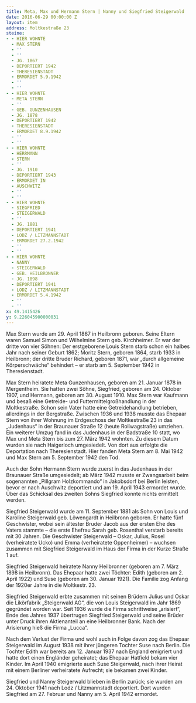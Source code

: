 ```yaml
---
title: Meta, Max und Hermann Stern | Nanny und Siegfried Steigerwald
date: 2016-06-29 00:00:00 Z
layout: item
address: Moltkestraße 23
steine:
- - HIER WOHNTE
  - MAX STERN
  - ''
  - ''
  - JG. 1867
  - DEPORTIERT 1942
  - THERESIENSTADT
  - ERMORDET 5.9.1942
  - ''
  - ''
- - HIER WOHNTE
  - META STERN
  - ''
  - GEB. GUNZENHAUSEN
  - JG. 1878
  - DEPORTIERT 1942
  - THERESIENSTADT
  - ERMORDET 8.9.1942
  - ''
  - ''
- - HIER WOHNTE
  - HERRMANN
  - STERN
  - ''
  - JG. 1910
  - DEPORTIERT 1943
  - ERMORDET IN
  - AUSCHWITZ
  - ''
  - ''
- - HIER WOHNTE
  - SIEGFRIED
  - STEIGERWALD
  - ''
  - JG. 1881
  - DEPORTIERT 1941
  - LODZ / LITZMANNSTADT
  - ERMORDET 27.2.1942
  - ''
  - ''
- - HIER WOHNTE
  - NANNY
  - STEIGERWALD
  - GEB. HEILBRONNER
  - JG. 1898
  - DEPORTIERT 1941
  - LODZ / LITZMANNSTADT
  - ERMORDET 5.4.1942
  - ''
  - ''
x: 49.1415426
y: 9.226045900000031
---
```


Max Stern wurde am 29. April 1867 in Heilbronn geboren. Seine Eltern waren Samuel Simon und Wilhelmine Stern geb. Kirchheimer. Er war der dritte von vier Söhnen: Der erstgeborene Louis Stern starb schon ein halbes Jahr nach seiner Geburt 1862; Moritz Stern, geboren 1864, starb 1933 in Heilbronn; der dritte Bruder Richard, geboren 1871, war „durch allgemeine Körperschwäche“ behindert – er starb am 5. September 1942 in Theresienstadt.

Max Stern heiratete Meta Gunzenhausen, geboren am 21. Januar 1878 in Mergentheim. Sie hatten zwei Söhne, Siegfried, geboren am 24. Oktober 1907, und Hermann, geboren am 30. August 1910. Max Stern war Kaufmann und besaß eine Getreide- und Futtermittelgroßhandlung in der Moltkestraße. Schon sein Vater hatte eine Getreidehandlung betrieben, allerdings in der Bergstraße. Zwischen 1936 und 1938 musste das Ehepaar Stern von ihrer Wohnung im Erdgeschoss der Moltkestraße 23 in das „Judenhaus“ in der Braunauer Straße 12 (heute Rollwagstraße) umziehen. Ein weiterer Umzug fand in das Judenhaus in der Badstraße 10 statt, wo Max und Meta Stern bis zum 27. März 1942 wohnten. Zu diesem Datum wurden sie nach Haigerloch umgesiedelt. Von dort aus erfolgte die Deportation nach Theresienstadt. Hier fanden Meta Stern am 8. Mai 1942 und Max Stern am 5. September 1942 den Tod.

Auch der Sohn Hermann Stern wurde zuerst in das Judenhaus in der Braunauer Straße umgesiedelt; ab März 1942 musste er Zwangsarbeit beim sogenannten „Pillgram Holzkommando“ in Jakobsdorf bei Berlin leisten, bevor er nach Auschwitz deportiert und am 19. April 1943 ermordet wurde. Über das Schicksal des zweiten Sohns Siegfried konnte nichts ermittelt werden.


Siegfried Steigerwald wurde am 11. September 1881 als Sohn von Louis und Karoline Steigerwald geb. Löwengardt in Heilbronn geboren. Er hatte fünf Geschwister, wobei sein ältester Bruder Jacob aus der ersten Ehe des Vaters stammte – die erste Ehefrau Sarah geb. Rosenthal verstarb bereits mit 30 Jahren. Die Geschwister Steigerwald – Oskar, Julius, Rosel (verheiratete Ucko) und Emma (verheiratete Oppenheimer) – wuchsen zusammen mit Siegfried Steigerwald im Haus der Firma in der Kurze Straße 1 auf.

Siegfried Steigerwald heiratete Nanny Heilbronner (geboren am 7. März 1898 in Heilbronn). Das Ehepaar hatte zwei Töchter: Edith (geboren am 2. April 1922) und Suse (geboren am 30. Januar 1921). Die Familie zog Anfang der 1920er Jahre in die Moltkestr. 23.

Siegfried Steigerwald erbte zusammen mit seinen Brüdern Julius und Oskar die Likörfabrik „Steigerwald AG“, die von Louis Steigerwald im Jahr 1869 gegründet worden war. Seit 1936 wurde die Firma schrittweise „arisiert“, Ende des Jahres 1937 übertrugen Siegfried Steigerwald und seine Brüder unter Druck ihren Aktienanteil an eine Heilbronner Bank. Nach der Arisierung hieß die Firma „Lucca“.

Nach dem Verlust der Firma und wohl auch in Folge davon zog das Ehepaar Steigerwald im August 1938 mit ihrer jüngeren Tochter Suse nach Berlin. Die Tochter Edith war bereits am 12. Januar 1937 nach England emigriert und hatte dort einen Engländer geheiratet; das Ehepaar Hatfield bekam vier Kinder. Im April 1940 emigrierte auch Suse Steigerwald, nach ihrer Heirat mit einem Berliner verheiratete Aufrecht; sie bekamen zwei Kinder.

Siegfried und Nanny Steigerwald blieben in Berlin zurück; sie wurden am 24. Oktober 1941 nach Lodz / Litzmannstadt deportiert. Dort wurden Siegfried am 27. Februar und Nanny am 5. April 1942 ermordet.